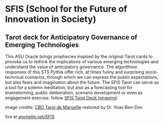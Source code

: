 # SFIS (School for the Future of Innovation in Society) 
## Tarot deck for Anticipatory Governance of Emerging Technologies

This ASU Oracle brings prophecies inspired by the original Tarot cards to provoke us to rethink the 
implications of various emerging technologies and understand the value of anticipatory governance. 
The algorithmic responses of this STS Pythia offer rich, at times funny and surprising socio-technical 
scenarios, through which we can express the public expectations, but also fears and imagination 
about the future. The SFIS Tarot can serve as a tool for a solemn meditation, but also as a forecasting 
tool for brainstorming, public deliberation, scenario development or even as engagement exercise.
follow [SFIS Tarot Deck (ongoing)](https://docs.google.com/spreadsheets/d/11Ter3a38OXjwzwkWccF96ng3CFvFEx-bPBR__1IPh1Q/edit?usp=sharing)

image credits: [CBD Tarot de Marseille](http://www.cbdtarot.com) restored by Dr. Yoav Ben-Dov

live at [anonette.net/SFIS](http://www.anonette.net/SFIS)


